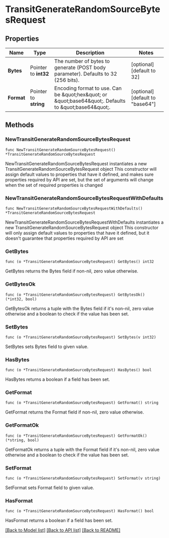 # TransitGenerateRandomSourceBytesRequest

## Properties

Name | Type | Description | Notes
------------ | ------------- | ------------- | -------------
**Bytes** | Pointer to **int32** | The number of bytes to generate (POST body parameter). Defaults to 32 (256 bits). | [optional] [default to 32]
**Format** | Pointer to **string** | Encoding format to use. Can be \&quot;hex\&quot; or \&quot;base64\&quot;. Defaults to \&quot;base64\&quot;. | [optional] [default to "base64"]

## Methods

### NewTransitGenerateRandomSourceBytesRequest

`func NewTransitGenerateRandomSourceBytesRequest() *TransitGenerateRandomSourceBytesRequest`

NewTransitGenerateRandomSourceBytesRequest instantiates a new TransitGenerateRandomSourceBytesRequest object
This constructor will assign default values to properties that have it defined,
and makes sure properties required by API are set, but the set of arguments
will change when the set of required properties is changed

### NewTransitGenerateRandomSourceBytesRequestWithDefaults

`func NewTransitGenerateRandomSourceBytesRequestWithDefaults() *TransitGenerateRandomSourceBytesRequest`

NewTransitGenerateRandomSourceBytesRequestWithDefaults instantiates a new TransitGenerateRandomSourceBytesRequest object
This constructor will only assign default values to properties that have it defined,
but it doesn't guarantee that properties required by API are set

### GetBytes

`func (o *TransitGenerateRandomSourceBytesRequest) GetBytes() int32`

GetBytes returns the Bytes field if non-nil, zero value otherwise.

### GetBytesOk

`func (o *TransitGenerateRandomSourceBytesRequest) GetBytesOk() (*int32, bool)`

GetBytesOk returns a tuple with the Bytes field if it's non-nil, zero value otherwise
and a boolean to check if the value has been set.

### SetBytes

`func (o *TransitGenerateRandomSourceBytesRequest) SetBytes(v int32)`

SetBytes sets Bytes field to given value.

### HasBytes

`func (o *TransitGenerateRandomSourceBytesRequest) HasBytes() bool`

HasBytes returns a boolean if a field has been set.

### GetFormat

`func (o *TransitGenerateRandomSourceBytesRequest) GetFormat() string`

GetFormat returns the Format field if non-nil, zero value otherwise.

### GetFormatOk

`func (o *TransitGenerateRandomSourceBytesRequest) GetFormatOk() (*string, bool)`

GetFormatOk returns a tuple with the Format field if it's non-nil, zero value otherwise
and a boolean to check if the value has been set.

### SetFormat

`func (o *TransitGenerateRandomSourceBytesRequest) SetFormat(v string)`

SetFormat sets Format field to given value.

### HasFormat

`func (o *TransitGenerateRandomSourceBytesRequest) HasFormat() bool`

HasFormat returns a boolean if a field has been set.


[[Back to Model list]](../README.md#documentation-for-models) [[Back to API list]](../README.md#documentation-for-api-endpoints) [[Back to README]](../README.md)


